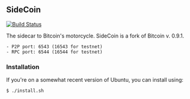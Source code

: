 ## SideCoin

[![Build Status](https://travis-ci.org/tensorjack/sidecoin.svg?branch=master)](https://travis-ci.org/tensorjack/sidecoin)

The sidecar to Bitcoin's motorcycle.  SideCoin is a fork of Bitcoin v. 0.9.1.

    - P2P port: 6543 (16543 for testnet)
    - RPC port: 6544 (16544 for testnet)

### Installation

If you're on a somewhat recent version of Ubuntu, you can install using:

    $ ./install.sh
